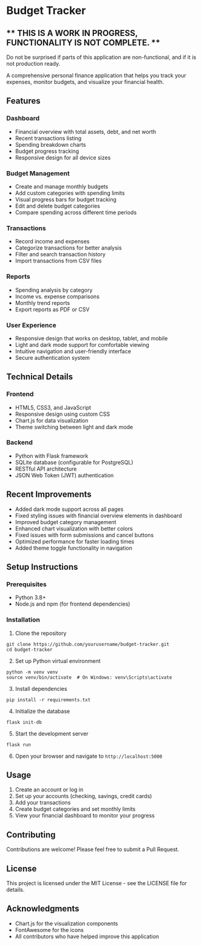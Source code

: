 # Budget Tracker

## ** THIS IS A WORK IN PROGRESS, FUNCTIONALITY IS NOT COMPLETE. **
Do not be surprised if parts of this application are non-functional, and if it is not production ready.

A comprehensive personal finance application that helps you track your expenses, monitor budgets, and visualize your financial health.

## Features

### Dashboard
- Financial overview with total assets, debt, and net worth
- Recent transactions listing
- Spending breakdown charts
- Budget progress tracking
- Responsive design for all device sizes

### Budget Management
- Create and manage monthly budgets
- Add custom categories with spending limits
- Visual progress bars for budget tracking
- Edit and delete budget categories
- Compare spending across different time periods

### Transactions
- Record income and expenses
- Categorize transactions for better analysis
- Filter and search transaction history
- Import transactions from CSV files

### Reports
- Spending analysis by category
- Income vs. expense comparisons
- Monthly trend reports
- Export reports as PDF or CSV

### User Experience
- Responsive design that works on desktop, tablet, and mobile
- Light and dark mode support for comfortable viewing
- Intuitive navigation and user-friendly interface
- Secure authentication system

## Technical Details

### Frontend
- HTML5, CSS3, and JavaScript
- Responsive design using custom CSS
- Chart.js for data visualization
- Theme switching between light and dark mode

### Backend
- Python with Flask framework
- SQLite database (configurable for PostgreSQL)
- RESTful API architecture
- JSON Web Token (JWT) authentication

## Recent Improvements

- Added dark mode support across all pages
- Fixed styling issues with financial overview elements in dashboard
- Improved budget category management
- Enhanced chart visualization with better colors
- Fixed issues with form submissions and cancel buttons
- Optimized performance for faster loading times
- Added theme toggle functionality in navigation

## Setup Instructions

### Prerequisites
- Python 3.8+
- Node.js and npm (for frontend dependencies)

### Installation

1. Clone the repository
```
git clone https://github.com/yourusername/budget-tracker.git
cd budget-tracker
```

2. Set up Python virtual environment
```
python -m venv venv
source venv/bin/activate  # On Windows: venv\Scripts\activate
```

3. Install dependencies
```
pip install -r requirements.txt
```

4. Initialize the database
```
flask init-db
```

5. Start the development server
```
flask run
```

6. Open your browser and navigate to `http://localhost:5000`

## Usage

1. Create an account or log in
2. Set up your accounts (checking, savings, credit cards)
3. Add your transactions
4. Create budget categories and set monthly limits
5. View your financial dashboard to monitor your progress

## Contributing

Contributions are welcome! Please feel free to submit a Pull Request.

## License

This project is licensed under the MIT License - see the LICENSE file for details.

## Acknowledgments

- Chart.js for the visualization components
- FontAwesome for the icons
- All contributors who have helped improve this application
